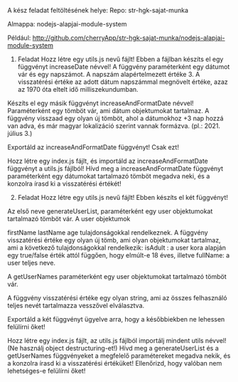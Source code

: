 A kész feladat feltöltésének helye:
Repo: str-hgk-sajat-munka

Almappa: nodejs-alapjai-module-system

Például: http://github.com/cherryApp/str-hgk-sajat-munka/nodejs-alapjai-module-system
1. Feladat
Hozz létre egy utils.js nevű fájlt!
Ebben a fájlban készíts el egy függvényt increaseDate névvel!
A függvény paraméterként egy dátumot vár és egy napszámot. A napszám alapértelmezett értéke 3. A visszatérési értéke az adott dátum napszámmal megnövelt értéke, azaz az 1970 óta eltelt idő milliszekundumban.

Készíts el egy másik függvényt increaseAndFormatDate névvel! Paraméterként egy tömböt vár, ami dátum objektumokat tartalmaz.
A függvény visszaad egy olyan új tömböt, ahol a dátumokhoz +3 nap hozzá van adva, és már magyar lokalizáció szerint vannak formázva. (pl.: 2021. július 3.)

Exportáld az increaseAndFormatDate függvényt! Csak ezt!

Hozz létre egy index.js fájlt, és importáld az increaseAndFormatDate függvényt a utils.js fájlból!
Hívd meg a increaseAndFormatDate függvényt paraméterként egy dátumokat tartalmazó tömböt megadva neki, és a konzolra írasd ki a visszatérési értékét!

2. Feladat
Hozz létre egy utils.js nevű fájlt!
Ebben készíts el két függvényt!

Az első neve generateUserList, paraméterként egy user objektumokat tartalmazó tömböt vár.
A user objektumok

firstName
lastName
age tulajdonságokkal rendelkeznek.
A függvény visszatérési értéke egy olyan új tömb, ami olyan objektumokat tartalmaz, ami a következő tulajdonságokkal rendelkezik: isAdult : a user kora alapján egy true/false érték attól függően, hogy elmúlt-e 18 éves, illetve fullName: a user teljes neve.

A getUserNames paraméterként egy user objektumokat tartalmazó tömböt vár.

A függvény visszatérési értéke egy olyan string, ami az összes felhasználó teljes nevét tartalmazza vesszővel elválasztva.

Exportáld a két függvényt ügyelve arra, hogy a későbbiekben ne lehessen felülírni őket!

Hozz létre egy index.js fájlt, az utils.js fájlból importálj mindent utils névvel! (Ne használj object destructuring-et!)
Hívd meg a generateUserList és a getUserNames függvényeket a megfelelő paramétereket megadva nekik, és a konzolra írasd ki a visszatérési értéküket!
Ellenőrizd, hogy valóban nem lehetséges-e felülírni őket!
